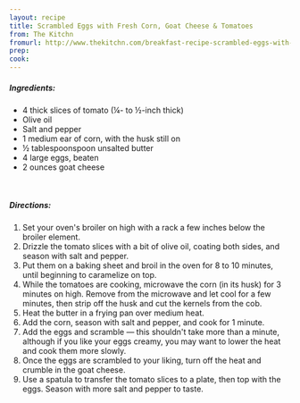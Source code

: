 ```yaml
---
layout: recipe
title: Scrambled Eggs with Fresh Corn, Goat Cheese & Tomatoes
from: The Kitchn
fromurl: http://www.thekitchn.com/breakfast-recipe-scrambled-eggs-with-fresh-corn-goat-cheese-amp-tomatoes-96115
prep: 
cook: 
---
```


##### Ingredients:

* 4 thick slices of tomato (¼- to ½-inch thick)
* Olive oil
* Salt and pepper
* 1 medium ear of corn, with the husk still on
* ½ tablespoonspoon unsalted butter
* 4 large eggs, beaten
* 2 ounces goat cheese 

<br>

##### Directions:

1. Set your oven's broiler on high with a rack a few inches below the broiler element. 
2. Drizzle the tomato slices with a bit of olive oil, coating both sides, and season with salt and pepper. 
3. Put them on a baking sheet and broil in the oven for 8 to 10 minutes, until beginning to caramelize on top.
4. While the tomatoes are cooking, microwave the corn (in its husk) for 3 minutes on high. Remove from the microwave and let cool for a few minutes, then strip off the husk and cut the kernels from the cob.
5. Heat the butter in a frying pan over medium heat. 
6. Add the corn, season with salt and pepper, and cook for 1 minute. 
7. Add the eggs and scramble — this shouldn't take more than a minute, although if you like your eggs creamy, you may want to lower the heat and cook them more slowly. 
8. Once the eggs are scrambled to your liking, turn off the heat and crumble in the goat cheese.
9. Use a spatula to transfer the tomato slices to a plate, then top with the eggs. Season with more salt and pepper to taste. 
